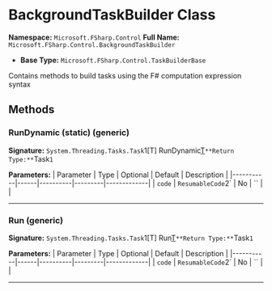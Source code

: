 # BackgroundTaskBuilder Class

**Namespace:** `Microsoft.FSharp.Control`
**Full Name:** `Microsoft.FSharp.Control.BackgroundTaskBuilder`
- **Base Type:** `Microsoft.FSharp.Control.TaskBuilderBase`

Contains methods to build tasks using the F# computation expression syntax

## Methods

### RunDynamic (static) (generic)

**Signature:** `System.Threading.Tasks.Task`1[T] RunDynamic[T](Microsoft.FSharp.Core.CompilerServices.ResumableCode`2[Microsoft.FSharp.Control.TaskStateMachineData`1[T],T])`
**Return Type:** `Task`1`

**Parameters:**
| Parameter | Type | Optional | Default | Description |
|-----------|------|----------|---------|-------------|
| `code` | `ResumableCode`2` | No | `` |  |

---

### Run (generic)

**Signature:** `System.Threading.Tasks.Task`1[T] Run[T](Microsoft.FSharp.Core.CompilerServices.ResumableCode`2[Microsoft.FSharp.Control.TaskStateMachineData`1[T],T])`
**Return Type:** `Task`1`

**Parameters:**
| Parameter | Type | Optional | Default | Description |
|-----------|------|----------|---------|-------------|
| `code` | `ResumableCode`2` | No | `` |  |

---